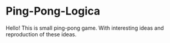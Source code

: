 # Ping-Pong-Logica
Hello! This is small ping-pong game. With interesting ideas and reproduction of these ideas.
